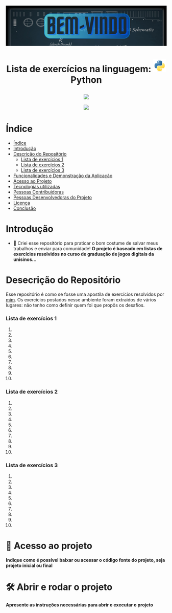 ![Blueprint Bem-Vindo](https://raw.githubusercontent.com/GabrielPonzoni/projetos_py/lista-exercicios-1/background.png)
<h1 align="center"> Lista de exercícios na linguagem: <img src="https://raw.githubusercontent.com/devicons/devicon/master/icons/python/python-original.svg" alt="python" width="40" height="40"/> Python</a> </p>
</h1>

<p align="center">
<img src="https://img.shields.io/static/v1?label=status&message=em desenvolvimento&color=blue&style=plastic&logo=visualstudiocode&logoColor=blue">
</p>

<p align="center">
<img src="https://img.shields.io/github/followers/GabrielPonzoni?label=Seguidores&style=social">
</p>

# Índice 

* [Índice](#índice)
* [Introdução](#introdução)
* [Descrição do Repositório](https://github.com/GabrielPonzoni/projetos_py/edit/lista-exercicios-1/README.md#desecri%C3%A7%C3%A3o-do-reposit%C3%B3rio)
  * [Lista de exercícios 1](https://github.com/GabrielPonzoni/projetos_py/edit/lista-exercicios-1/README.md#lista-de-exerc%C3%ADcios-1)
  * [Lista de exercícios 2](https://github.com/GabrielPonzoni/projetos_py/edit/lista-exercicios-1/README.md#lista-de-exerc%C3%ADcios-2)
  * [Lista de exercícios 3](https://github.com/GabrielPonzoni/projetos_py/edit/lista-exercicios-1/README.md#lista-de-exerc%C3%ADcios-2)
* [Funcionalidades e Demonstração da Aplicação](#funcionalidades-e-demonstração-da-aplicação)
* [Acesso ao Projeto](#acesso-ao-projeto)
* [Tecnologias utilizadas](#tecnologias-utilizadas)
* [Pessoas Contribuidoras](#pessoas-contribuidoras)
* [Pessoas Desenvolvedoras do Projeto](#pessoas-desenvolvedoras)
* [Licença](#licença)
* [Conclusão](#conclusão)

# Introdução

- 🔭 Criei esse repositório para praticar o bom costume de salvar meus trabalhos e enviar para comunidade! __O projeto é baseado em listas de exercícios resolvidos no curso de graduação de jogos digitais da unisinos...__

# Desecrição do Repositório

Esse repositório é como se fosse uma apostila de exercícios resolvidos por [mim](https://github.com/GabrielPonzoni). Os exercícios postados nesse ambiente foram extraidos de vários lugares: não tenho como definir quem foi que propôs os desafios. 

### Lista de exercícios 1 
 1.
 2.
 3.
 4.
 5.
 6.
 7.
 8.
 9.
 10.
### Lista de exercícios 2
 1.
 2.
 3.
 4.
 5.
 6.
 7.
 8.
 9.
 10.
### Lista de exercícios 3
 1.
 2.
 3.
 4.
 5.
 6.
 7.
 8.
 9.
 10.
# 📁 Acesso ao projeto

**Indique como é possível baixar ou acessar o código fonte do projeto, seja projeto inicial ou final**

# 🛠️ Abrir e rodar o projeto

**Apresente as instruções necessárias para abrir e executar o projeto**
